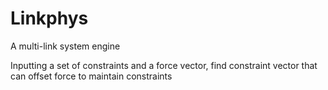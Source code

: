 # Linkphys
A multi-link system engine

Inputting a set of constraints and a force vector, find constraint vector that can offset force to maintain constraints
